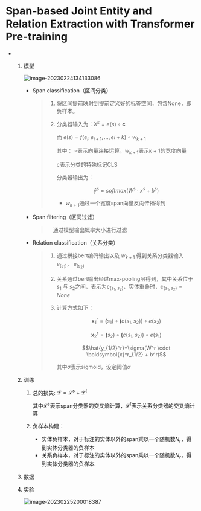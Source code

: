 # Span-based Joint Entity and Relation Extraction with Transformer Pre-training

* 1. 模型

     ![image-20230224134133086](/Users/langming/我的/private/笔记/关系抽取/assets/spert模型图-7845382.png)

     * Span classification（区间分类）

       > 1. 将区间提前映射到提前定义好的标签空间，包含None，即负样本。
       >
       > 2. 分类器输入为：$X^s=e(s)\circ \boldsymbol{c}$
       >
       >    而 $e(s) = f(e_i, e_{i+1}, \ldots, e{i+k})\circ w_{k+1} \tag{1}$
       >
       >    其中： $\circ$表示向量连接运算，$w_{k+1}$表示$k+1$的宽度向量
       >
       >    c表示分类的特殊标记CLS
       >
       >    分类器输出为：
       >
       >    $$\hat{y}^{s}=softmax(W^s \cdot x^s + b^s)\tag{2}$$
       >
       >    * $w_{k+1}$通过一个宽度span向量反向传播得到
       >
       
     * Span filtering（区间过滤）
  
       > 　通过模型输出概率大小进行过滤
  
     * Relation classification（关系分类）
  
       > 1. 通过拼接bert编码输出以及 $w_{k+1}$ 得到关系分类器输入$e_(s_1)$，  $e_(s_2)$
       >
       > 2. 关系通过bert输出经过max-pooling层得到，其中关系位于$s_1$ 与 $s_2$之间，表示为$\boldsymbol{c}_{(s_1,s_2)}$，实体重叠时，$\boldsymbol{c}_{(s_1,s_2)}={None}$
       >
       > 3. 计算方式如下：
       >
       >    $$\boldsymbol{x}^r_1=\boldsymbol(s_1) \circ \boldsymbol(c(s_1,s_2)) \circ e(s_2)  \tag{3}$$
       >
       >    $$\boldsymbol{x}^r_2=\boldsymbol(s_2) \circ \boldsymbol(c(s_1,s_2)) \circ e(s_1) \tag{4}$$
       >
       >    $$\hat{y_{1/2}^r}=\sigma(W^r \cdot \boldsymbol{x}^r_{1/2} + b^r)$$
       >    
       >    其中$\sigma$表示sigmoid，设定阈值$\alpha$
       >
  
  2. 训练
  
     1. 总的损失:        $\mathcal{L} = \mathcal{L}^s+\mathcal{L}^t$
  
        其中$\mathcal{L}^s$表示span分类器的交叉熵计算，$\mathcal{L}^t$表示关系分类器的交叉熵计算
  
     2. 负样本构建：
        * 实体负样本，对于标注的实体以外的span乘以一个随机数$N_r$，得到实体分类器的负样本
        * 关系负样本，对于标注的实体以外的span乘以一个随机数$N_r$，得到实体分类器的负样本                                                                                                                                              
  
  3. 数据
  
  4. 实验
  
     ![image-20230225200018387](/Users/langming/我的/private/笔记/关系抽取/assets/image-20230225200018387.png)